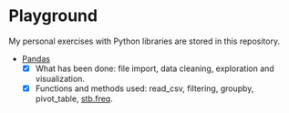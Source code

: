 # Playground

My personal exercises with Python libraries are stored in this repository.

* [Pandas](https://github.com/fedinb/Playground/blob/main/Pandas%20Playground.ipynb)
    - [x] What has been done: file import, data cleaning, exploration and visualization.
    - [x] Functions and methods used: read_csv, filtering, groupby, pivot_table, [stb.freq](https://pbpython.com/sidetable.html). 
